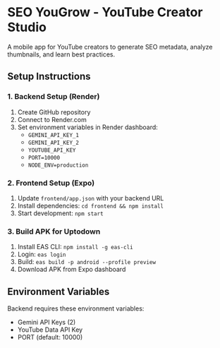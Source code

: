 # SEO YouGrow - YouTube Creator Studio

A mobile app for YouTube creators to generate SEO metadata, analyze thumbnails, and learn best practices.

## Setup Instructions

### 1. Backend Setup (Render)
1. Create GitHub repository
2. Connect to Render.com
3. Set environment variables in Render dashboard:
   - `GEMINI_API_KEY_1`
   - `GEMINI_API_KEY_2` 
   - `YOUTUBE_API_KEY`
   - `PORT=10000`
   - `NODE_ENV=production`

### 2. Frontend Setup (Expo)
1. Update `frontend/app.json` with your backend URL
2. Install dependencies: `cd frontend && npm install`
3. Start development: `npm start`

### 3. Build APK for Uptodown
1. Install EAS CLI: `npm install -g eas-cli`
2. Login: `eas login`
3. Build: `eas build -p android --profile preview`
4. Download APK from Expo dashboard

## Environment Variables
Backend requires these environment variables:
- Gemini API Keys (2)
- YouTube Data API Key
- PORT (default: 10000)
